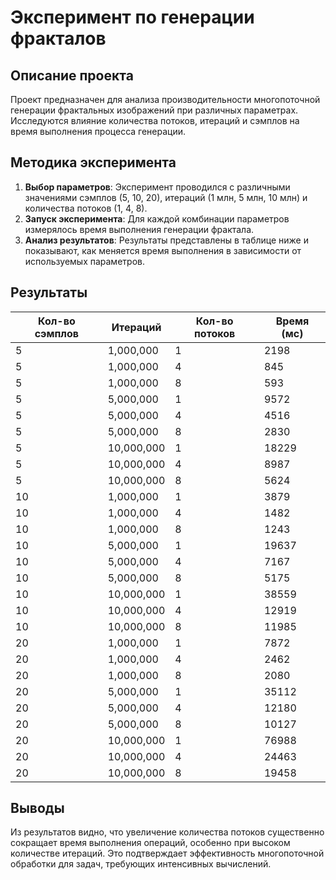 # Эксперимент по генерации фракталов

## Описание проекта
Проект предназначен для анализа производительности многопоточной генерации фрактальных изображений при различных параметрах. Исследуются влияние количества потоков, итераций и сэмплов на время выполнения процесса генерации.

## Методика эксперимента
1. **Выбор параметров**: Эксперимент проводился с различными значениями сэмплов (5, 10, 20), итераций (1 млн, 5 млн, 10 млн) и количества потоков (1, 4, 8).
2. **Запуск эксперимента**: Для каждой комбинации параметров измерялось время выполнения генерации фрактала.
3. **Анализ результатов**: Результаты представлены в таблице ниже и показывают, как меняется время выполнения в зависимости от используемых параметров.

## Результаты
| Кол-во сэмплов | Итераций | Кол-во потоков | Время (мс) |
|----------------|----------|----------------|------------|
| 5              | 1,000,000| 1              | 2198       |
| 5              | 1,000,000| 4              | 845        |
| 5              | 1,000,000| 8              | 593        |
| 5              | 5,000,000| 1              | 9572       |
| 5              | 5,000,000| 4              | 4516       |
| 5              | 5,000,000| 8              | 2830       |
| 5              | 10,000,000| 1             | 18229      |
| 5              | 10,000,000| 4             | 8987       |
| 5              | 10,000,000| 8             | 5624       |
| 10             | 1,000,000| 1              | 3879       |
| 10             | 1,000,000| 4              | 1482       |
| 10             | 1,000,000| 8              | 1243       |
| 10             | 5,000,000| 1              | 19637      |
| 10             | 5,000,000| 4              | 7167       |
| 10             | 5,000,000| 8              | 5175       |
| 10             | 10,000,000| 1             | 38559      |
| 10             | 10,000,000| 4             | 12919      |
| 10             | 10,000,000| 8             | 11985      |
| 20             | 1,000,000| 1              | 7872       |
| 20             | 1,000,000| 4              | 2462       |
| 20             | 1,000,000| 8              | 2080       |
| 20             | 5,000,000| 1              | 35112      |
| 20             | 5,000,000| 4              | 12180      |
| 20             | 5,000,000| 8              | 10127      |
| 20             | 10,000,000| 1             | 76988      |
| 20             | 10,000,000| 4             | 24463      |
| 20             | 10,000,000| 8             | 19458      |

## Выводы
Из результатов видно, что увеличение количества потоков существенно сокращает время выполнения операций, особенно при высоком количестве итераций. Это подтверждает эффективность многопоточной обработки для задач, требующих интенсивных вычислений.

